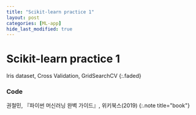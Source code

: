 ```yaml
---
title: "Scikit-learn practice 1"
layout: post
categories: [ML-app]
hide_last_modified: true
---
```


# Scikit-learn practice 1

Iris dataset, Cross Validation, GridSearchCV
{:.faded}

### Code

<script src="https://gist.github.com/ownit4137/607606ed1d3d244fb9370420328a4de8.js"></script>


권철민, 『파이썬 머신러닝 완벽 가이드』, 위키북스(2019)
{:.note title="book"}